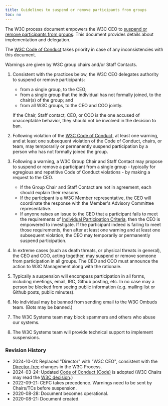 ```yaml
---
title: Guidelines to suspend or remove participants from groups
toc: no
---
```


The W3C process document empowers the W3C CEO to [suspend or remove participants from groups](https://www.w3.org/policies/process/#ParticipationCriteria). This document provides details about implementation and delegation.

The [W3C Code of Conduct](https://www.w3.org/policies/code-of-conduct/) takes priority in case of any inconsistencies with this document.

Warnings are given by W3C group chairs and/or Staff Contacts.

1. Consistent with the practices below, the W3C CEO delegates authority to suspend or remove participants:

   - from a single group, to the CEO;
   - from a single group that the individual has not formally joined, to the chair(s) of the group; and
   - from all W3C groups, to the CEO and COO jointly.

   If the Chair, Staff contact, CEO, or COO is the one accused of unacceptable behavior, they should not be involved in the decision to ban.

1. Following violation of the [W3C Code of Conduct](https://www.w3.org/policies/code-of-conduct/), at least one warning, and at least one subsequent violation of the Code of Conduct, chairs, or team, may temporarily or permanently suspend participation by a person who has not formally joined the group.

1. Following a warning, a W3C Group Chair and Staff Contact may propose to suspend or remove a participant from a single group - typically for egregious and repetitive Code of Conduct violations - by making a request to the CEO.

   - If the Group Chair and Staff Contact are not in agreement, each should explain their reasons.
   - If the participant is a W3C Member representative, the CEO will coordinate the response with the Member's Advisory Committee representative.
   - If anyone raises an issue to the CEO that a participant fails to meet the requirements of [Individual Participation Criteria](https://www.w3.org/policies/process/#ParticipationCriteria), then the CEO is empowered to investigate. If the participant indeed is failing to meet those requirements, then after at least one warning and at least one subsequent violation, the CEO may temporarily or permanently suspend participation.

1. In extreme cases (such as death threats, or physical threats in general), the CEO and COO, acting together, may suspend or remove someone from participation in all groups. The CEO and COO must announce the action to W3C Management along with the rationale.

1. Typically a suspension will encompass participation in all forms, including meetings, email, IRC, Github posting, etc. In no case may a person be blocked from seeing public information (e.g. mailing list or Github posts, public minutes).

1. No individual may be banned from sending email to the W3C Ombuds team. (Bots may be banned.)

1. The W3C Systems team may block spammers and others who abuse our systems.

1. The W3C Systems team will provide technical support to implement suspensions.

### Revision History

- 2024-10-01: Replaced "Director" with "W3C CEO", consistent with the [Director-free](https://www.w3.org/2023/Process-20230612/#dirfree-changes) changes in the W3C Process.
- 2024-03-24: Updated [Code of Conduct (Code)](https://www.w3.org/news/2024/w3c-adopts-updated-code-of-conduct-code/) is adopted (W3C Chairs may read the [W3C decision](https://lists.w3.org/Archives/Member/chairs/2024JanMar/0059.html).)
- 2022-09-21: CEPC takes precedence. Warnings need to be sent by Chairs/TCs before suspension.
- 2020-08-28: Document becomes operational.
- 2020-08-21: Document created.
